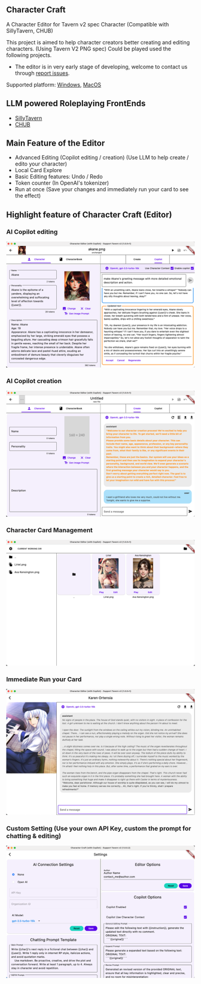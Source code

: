 ## Character Craft

A Character Editor for Tavern v2 spec Character (Compatible with SillyTavern, CHUB)

This project is aimed to help character creators better creating and editing characters. (Using Tavern V2 PNG spec) Could be played used the following projects.

* The editor is in very early stage of developing, welcome to contact us through [report issues](https://github.com/windameister/CharacterCraft/issues).

Supported platform: [Windows](https://github.com/windameister/CharacterCraft/releases/download/v1.0.0.2/Character.Craft.win.x64.zip), [MacOS](https://github.com/windameister/CharacterCraft/releases/download/v1.0.0.2/Character.Craft.macOS.zip)

## LLM powered Roleplaying FrontEnds
* [SillyTavern](https://github.com/SillyTavern/SillyTavern)
* [CHUB](https://www.chub.ai/)

## Main Feature of the Editor
* Advanced Editing (Copilot editing / creation) (Use LLM to help create / edito your character)
* Local Card Explore
* Basic Editing features: Undo / Redo
* Token counter (In OpenAI's tokenizer)
* Run at once (Save your changes and immediately run your card to see the effect)

## Highlight feature of Character Craft (Editor)

### AI Copilot editing

![AI copilot editing](images/ai_copilot_editing.png)

### AI Copilot creation
![AI copilot creation](images/ai_copilot_creation.png)

### Character Card Management
![Card management](images/card_management.png)

### Immediate Run your Card
![Immediate run](images/immediate_run.png)

### Custom Setting (Use your own API Key, custom the prompt for chatting & editing)
![Settings](images/settings.png)

